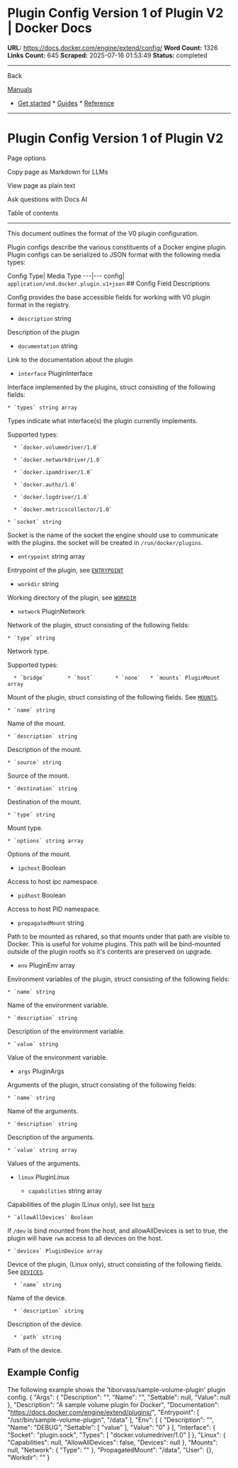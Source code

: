 # Plugin Config Version 1 of Plugin V2 | Docker Docs

**URL:** https://docs.docker.com/engine/extend/config/
**Word Count:** 1326
**Links Count:** 645
**Scraped:** 2025-07-16 01:53:49
**Status:** completed

---

Back

[Manuals](https://docs.docker.com/manuals/)

  * [Get started](https://docs.docker.com/get-started/)   * [Guides](https://docs.docker.com/guides/)   * [Reference](https://docs.docker.com/reference/)

* * *

# Plugin Config Version 1 of Plugin V2

Page options

Copy page as Markdown for LLMs

View page as plain text

Ask questions with Docs AI

Table of contents

* * *

This document outlines the format of the V0 plugin configuration.

Plugin configs describe the various constituents of a Docker engine plugin. Plugin configs can be serialized to JSON format with the following media types:

Config Type| Media Type   ---|---   config| `application/vnd.docker.plugin.v1+json`      ## Config Field Descriptions

Config provides the base accessible fields for working with V0 plugin format in the registry.

  * `description` string

Description of the plugin

  * `documentation` string

Link to the documentation about the plugin

  * `interface` PluginInterface

Interface implemented by the plugins, struct consisting of the following fields:

    * `types` string array

Types indicate what interface\(s\) the plugin currently implements.

Supported types:

      * `docker.volumedriver/1.0`

      * `docker.networkdriver/1.0`

      * `docker.ipamdriver/1.0`

      * `docker.authz/1.0`

      * `docker.logdriver/1.0`

      * `docker.metricscollector/1.0`

    * `socket` string

Socket is the name of the socket the engine should use to communicate with the plugins. the socket will be created in `/run/docker/plugins`.

  * `entrypoint` string array

Entrypoint of the plugin, see [`ENTRYPOINT`](https://docs.docker.com/reference/dockerfile/#entrypoint)

  * `workdir` string

Working directory of the plugin, see [`WORKDIR`](https://docs.docker.com/reference/dockerfile/#workdir)

  * `network` PluginNetwork

Network of the plugin, struct consisting of the following fields:

    * `type` string

Network type.

Supported types:

      * `bridge`       * `host`       * `none`   * `mounts` PluginMount array

Mount of the plugin, struct consisting of the following fields. See [`MOUNTS`](https://github.com/opencontainers/runtime-spec/blob/master/config.md#mounts).

    * `name` string

Name of the mount.

    * `description` string

Description of the mount.

    * `source` string

Source of the mount.

    * `destination` string

Destination of the mount.

    * `type` string

Mount type.

    * `options` string array

Options of the mount.

  * `ipchost` Boolean

Access to host ipc namespace.

  * `pidhost` Boolean

Access to host PID namespace.

  * `propagatedMount` string

Path to be mounted as rshared, so that mounts under that path are visible to Docker. This is useful for volume plugins. This path will be bind-mounted outside of the plugin rootfs so it's contents are preserved on upgrade.

  * `env` PluginEnv array

Environment variables of the plugin, struct consisting of the following fields:

    * `name` string

Name of the environment variable.

    * `description` string

Description of the environment variable.

    * `value` string

Value of the environment variable.

  * `args` PluginArgs

Arguments of the plugin, struct consisting of the following fields:

    * `name` string

Name of the arguments.

    * `description` string

Description of the arguments.

    * `value` string array

Values of the arguments.

  * `linux` PluginLinux

    * `capabilities` string array

Capabilities of the plugin \(Linux only\), see list [`here`](https://github.com/opencontainers/runc/blob/master/libcontainer/SPEC.md#security)

    * `allowAllDevices` Boolean

If `/dev` is bind mounted from the host, and allowAllDevices is set to true, the plugin will have `rwm` access to all devices on the host.

    * `devices` PluginDevice array

Device of the plugin, \(Linux only\), struct consisting of the following fields. See [`DEVICES`](https://github.com/opencontainers/runtime-spec/blob/master/config-linux.md#devices).

      * `name` string

Name of the device.

      * `description` string

Description of the device.

      * `path` string

Path of the device.

## Example Config

The following example shows the 'tiborvass/sample-volume-plugin' plugin config.               {       "Args": {         "Description": "",         "Name": "",         "Settable": null,         "Value": null       },       "Description": "A sample volume plugin for Docker",       "Documentation": "https://docs.docker.com/engine/extend/plugins/",       "Entrypoint": [         "/usr/bin/sample-volume-plugin",         "/data"       ],       "Env": [         {           "Description": "",           "Name": "DEBUG",           "Settable": [             "value"           ],           "Value": "0"         }       ],       "Interface": {         "Socket": "plugin.sock",         "Types": [           "docker.volumedriver/1.0"         ]       },       "Linux": {         "Capabilities": null,         "AllowAllDevices": false,         "Devices": null       },       "Mounts": null,       "Network": {         "Type": ""       },       "PropagatedMount": "/data",       "User": {},       "Workdir": ""     }